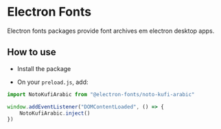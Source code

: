 # Electron Fonts

Electron fonts packages provide font archives em electron desktop apps.

## How to use

* Install the package

* On your `preload.js`, add:

```ts
import NotoKufiArabic from "@electron-fonts/noto-kufi-arabic"

window.addEventListener("DOMContentLoaded", () => {
    NotoKufiArabic.inject()
})
```